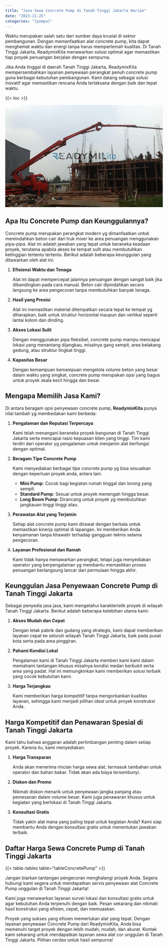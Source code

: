 ```yaml
---
title: "Jasa Sewa Concrete Pump di Tanah Tinggi Jakarta Harian"
date: "2023-11-25"
categories: "[pompa]"
---
```


Waktu merupakan salah satu dari sumber daya krusial di sektor pembangunan. Dengan memanfaatkan alat concrete pump, kita dapat menghemat waktu dan energi tanpa harus memperlemah kualitas. Di Tanah Tinggi Jakarta, ReadymixKita menawarkan solusi optimal agar memastikan tiap proyek penuangan berjalan dengan sempurna.

Jika Anda tinggal di daerah Tanah Tinggi Jakarta, ReadymixKita mempersembahkan layanan penyewaan perangkat penuh concrete pump guna berbagai kebutuhan pembangunan. Kami datang sebagai solusi inovatif agar memastikan rencana Anda terlaksana dengan baik dan tepat waktu.

{{< toc >}}

![Jasa Sewa Concrete Pump di Tanah Tinggi Jakarta Harian](/images/pompa/sewa-pompa-19.jpg)

## Apa Itu Concrete Pump dan Keunggulannya?

Concrete pump merupakan perangkat modern yg dimanfaatkan untuk memindahkan beton cair dari truk mixer ke area penuangan menggunakan pipa-pipa. Alat ini adalah jawaban yang tepat untuk beraneka keadaan proyek, terutama apabila akses ke tempat sulit atau membutuhkan ketinggian tertentu tertentu. Berikut adalah beberapa keunggulan yang ditawarkan oleh alat ini:

1. **Efisiensi Waktu dan Tenaga**

   Alat ini dapat mempercepat jalannya penuangan dengan sangat baik jika dibandingkan pada cara manual. Beton cair dipindahkan secara langsung ke area pengecoran tanpa membutuhkan banyak tenaga.

2. **Hasil yang Presisi**

   Alat ini memastikan material ditempatkan secara tepat ke tempat yg diharapkan, baik untuk struktur horizontal maupun dan vertikal seperti lantai kolom dan dinding.

3. **Akses Lokasi Sulit**

   Dengan menggunakan pipa fleksibel, concrete pump mampu mencapai lokasi yang menantang dijangkau, misalnya gang sempit, area belakang gedung, atau struktur tingkat tinggi.

4. **Kapasitas Besar**

   Dengan kemampuan kemampuan mengelola volume beton yang besar dalam waktu yang singkat, concrete pump merupakan opsi yang bagus untuk proyek skala kecil hingga dan besar.

## Mengapa Memilih Jasa Kami?

Di antara beragam opsi penyewaan concrete pump, **ReadymixKita** punya nilai tambah yg membedakan kami berbeda:

1. **Pengalaman dan Reputasi Terpercaya**

   Kami telah menangani beraneka proyek bangunan di Tanah Tinggi Jakarta serta mencapai rasio kepuasan klien yang tinggi. Tim kami terdiri dari operator yg pengalaman untuk menjamin alat berfungsi dengan optimal.

2. **Beragam Tipe Concrete Pump**

   Kami menyediakan berbagai tipe concrete pump yg bisa sesuaikan dengan keperluan proyek anda, antara lain:
   - **Mini Pump**: Cocok bagi kegiatan rumah tinggal dan lorong yang sempit.
   - **Standard Pump**: Sesuai untuk proyek menengah hingga besar.
   - **Long Boom Pump**: Dirancang untuk proyek yg membutuhkan jangkauan tinggi tinggi atau.

3. **Perawatan Alat yang Terjamin**

   Setiap alat concrete pump kami dirawat dengan berkala untuk memastikan kinerja optimal di lapangan. Ini memberikan Anda kenyamanan tanpa khawatir terhadap gangguan teknis selama pengecoran.

4. **Layanan Profesional dan Ramah**

   Kami tidak hanya menawarkan perangkat, tetapi juga menyediakan operator yang berpengalaman yg membantu memastikan proses penuangan berlangsung lancar dari permulaan hingga akhir.

## Keunggulan Jasa Penyewaan Concrete Pump di Tanah Tinggi Jakarta

Sebagai penyedia jasa jasa, kami mengetahui karakteristik proyek di wilayah Tanah Tinggi Jakarta. Berikut adalah beberapa kelebihan utama kami:

1. **Akses Mudah dan Cepat**

   Dengan letak pabrik dan gudang yang strategis, kami dapat memberikan layanan cepat ke seluruh wilayah Tanah Tinggi Jakarta, baik pada pusat kota serta pada area pinggiran.

2. **Pahami Kondisi Lokal**

   Pengalaman kami di Tanah Tinggi Jakarta memberi kami kami dalam memahami tantangan khusus misalnya kondisi medan berbukit serta area yang padat. Hal ini memungkinkan kami memberikan solusi terbaik yang cocok kebutuhan kami.

3. **Harga Terjangkau**

   Kami memberikan harga kompetitif tanpa mengorbankan kualitas layanan, sehingga kami menjadi pilihan ideal untuk proyek konstruksi Anda.

## Harga Kompetitif dan Penawaran Spesial di Tanah Tinggi Jakarta

Kami tahu bahwa anggaran adalah pertimbangan penting dalam setiap proyek. Karena itu, kami menyediakan:

1. **Harga Transparan**

   Anda akan menerima rincian harga sewa alat, termasuk tambahan untuk operator dan bahan bakar. Tidak akan ada biaya tersembunyi.

2. **Diskon dan Promo**

   Nikmati diskon menarik untuk penyewaan jangka panjang atau pemesanan dalam volume besar. Kami juga penawaran khusus untuk kegiatan yang berlokasi di Tanah Tinggi Jakarta.

3. **Konsultasi Gratis**

   Tidak yakin alat mana yang paling tepat untuk kegiatan Anda? Kami siap membantu Anda dengan konsultasi gratis untuk menentukan jawaban terbaik.

## Daftar Harga Sewa Concrete Pump di Tanah Tinggi Jakarta

{{< table-tables table="tableConcretePump" >}}

Jangan biarkan tantangan pengecoran menghalangi proyek Anda. Segera hubungi kami segera untuk mendapatkan servis penyewaan alat Concrete Pump unggulan di Tanah Tinggi Jakarta!

Kami juga menawarkan layanan survei lokasi dan konsultasi gratis untuk agar kebutuhan Anda terpenuhi dengan baik. Pesan sekarang dan nikmati hasil konstruksi yang efisien, cepat, dan memuaskan.

Proyek yang sukses yang efisien memerlukan alat yang tepat. Dengan layanan penyewaan Concrete Pump dari ReadymixKita, Anda bisa memenuhi target proyek dengan lebih mudah, mudah, dan akurat. Kontak kami sekarang untuk mendapatkan layanan sewa alat cor unggulan di Tanah Tinggi Jakarta. Pilihan cerdas untuk hasil sempurna!